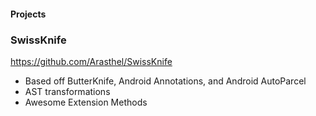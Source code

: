 #### Projects

### SwissKnife

https://github.com/Arasthel/SwissKnife

* Based off ButterKnife, Android Annotations, and Android AutoParcel
* AST transformations
* Awesome Extension Methods
